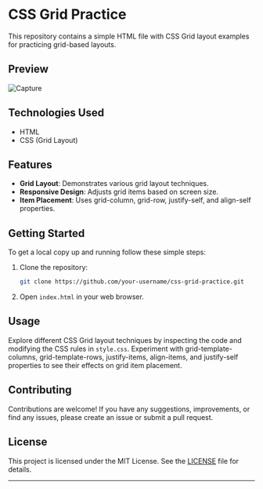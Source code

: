 # CSS Grid Practice

This repository contains a simple HTML file with CSS Grid layout examples for practicing grid-based layouts.

## Preview

![Capture](https://github.com/IT21117428/CSS-Grid-Practice/assets/87494020/6439bfa6-054b-4479-935a-de1842ff4739)


## Technologies Used

- HTML
- CSS (Grid Layout)

## Features

- **Grid Layout**: Demonstrates various grid layout techniques.
- **Responsive Design**: Adjusts grid items based on screen size.
- **Item Placement**: Uses grid-column, grid-row, justify-self, and align-self properties.

## Getting Started

To get a local copy up and running follow these simple steps:

1. Clone the repository:
   ```bash
   git clone https://github.com/your-username/css-grid-practice.git
   ```
2. Open `index.html` in your web browser.

## Usage

Explore different CSS Grid layout techniques by inspecting the code and modifying the CSS rules in `style.css`. Experiment with grid-template-columns, grid-template-rows, justify-items, align-items, and justify-self properties to see their effects on grid item placement.

## Contributing

Contributions are welcome! If you have any suggestions, improvements, or find any issues, please create an issue or submit a pull request.

## License

This project is licensed under the MIT License. See the [LICENSE](LICENSE) file for details.

---

